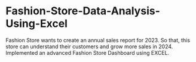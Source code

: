 # Fashion-Store-Data-Analysis-Using-Excel
Fashion Store wants to create an annual sales report for 2023. So that, this store can understand their customers and grow more sales in 2024. Implemented an advanced Fashion Store Dashboard using EXCEL.
